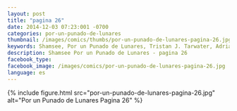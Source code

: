 ```yaml
---
layout: post
title: "pagina 26"
date: 2014-12-03 07:23:001 -0700
categories: por-un-punado-de-lunares
thumbnail: /images/comics/thumbs/por-un-punado-de-lunares-pagina-26.jpg
keywords: Shamsee, Por un Punado de Lunares, Tristan J. Tarwater, Adrian Ricker
description: Shamsee Por un Punado de Lunares - pagina 26
facebook_type: 
facebook_image: /images/comics/por-un-punado-de-lunares-pagina-26.jpg
language: es
---
```

{% include figure.html src="por-un-punado-de-lunares-pagina-26.jpg" alt="Por un Punado de Lunares Pagina 26" %}